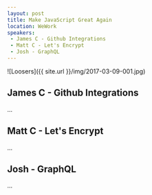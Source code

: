 ```yaml
---
layout: post
title: Make JavaScript Great Again
location: WeWork
speakers:
 - James C - Github Integrations
 - Matt C - Let's Encrypt
 - Josh - GraphQL
---
```

![Loosers]({{ site.url }}/img/2017-03-09-001.jpg)


## James C - Github Integrations

...


## Matt C - Let's Encrypt

...


## Josh - GraphQL

...
